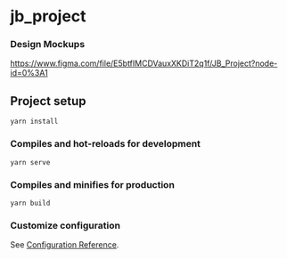 # jb_project

### Design Mockups
https://www.figma.com/file/E5btfIMCDVauxXKDiT2q1f/JB_Project?node-id=0%3A1

## Project setup
```
yarn install
```

### Compiles and hot-reloads for development
```
yarn serve
```

### Compiles and minifies for production
```
yarn build
```

### Customize configuration
See [Configuration Reference](https://cli.vuejs.org/config/).

